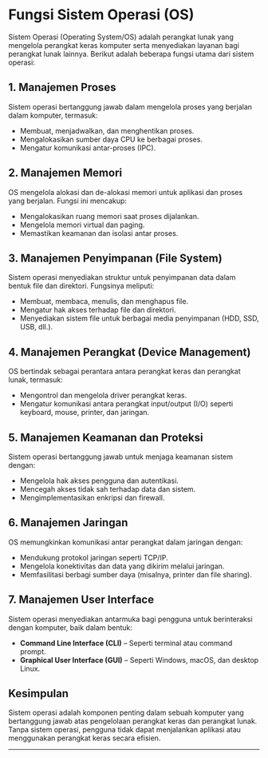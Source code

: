 # Fungsi Sistem Operasi (OS)

Sistem Operasi (Operating System/OS) adalah perangkat lunak yang mengelola perangkat keras komputer serta menyediakan layanan bagi perangkat lunak lainnya. Berikut adalah beberapa fungsi utama dari sistem operasi:

## 1. Manajemen Proses
Sistem operasi bertanggung jawab dalam mengelola proses yang berjalan dalam komputer, termasuk:
- Membuat, menjadwalkan, dan menghentikan proses.
- Mengalokasikan sumber daya CPU ke berbagai proses.
- Mengatur komunikasi antar-proses (IPC).

## 2. Manajemen Memori
OS mengelola alokasi dan de-alokasi memori untuk aplikasi dan proses yang berjalan. Fungsi ini mencakup:
- Mengalokasikan ruang memori saat proses dijalankan.
- Mengelola memori virtual dan paging.
- Memastikan keamanan dan isolasi antar proses.

## 3. Manajemen Penyimpanan (File System)
Sistem operasi menyediakan struktur untuk penyimpanan data dalam bentuk file dan direktori. Fungsinya meliputi:
- Membuat, membaca, menulis, dan menghapus file.
- Mengatur hak akses terhadap file dan direktori.
- Menyediakan sistem file untuk berbagai media penyimpanan (HDD, SSD, USB, dll.).

## 4. Manajemen Perangkat (Device Management)
OS bertindak sebagai perantara antara perangkat keras dan perangkat lunak, termasuk:
- Mengontrol dan mengelola driver perangkat keras.
- Mengatur komunikasi antara perangkat input/output (I/O) seperti keyboard, mouse, printer, dan jaringan.

## 5. Manajemen Keamanan dan Proteksi
Sistem operasi bertanggung jawab untuk menjaga keamanan sistem dengan:
- Mengelola hak akses pengguna dan autentikasi.
- Mencegah akses tidak sah terhadap data dan sistem.
- Mengimplementasikan enkripsi dan firewall.

## 6. Manajemen Jaringan
OS memungkinkan komunikasi antar perangkat dalam jaringan dengan:
- Mendukung protokol jaringan seperti TCP/IP.
- Mengelola konektivitas dan data yang dikirim melalui jaringan.
- Memfasilitasi berbagi sumber daya (misalnya, printer dan file sharing).

## 7. Manajemen User Interface
Sistem operasi menyediakan antarmuka bagi pengguna untuk berinteraksi dengan komputer, baik dalam bentuk:
- **Command Line Interface (CLI)** – Seperti terminal atau command prompt.
- **Graphical User Interface (GUI)** – Seperti Windows, macOS, dan desktop Linux.

## Kesimpulan
Sistem operasi adalah komponen penting dalam sebuah komputer yang bertanggung jawab atas pengelolaan perangkat keras dan perangkat lunak. Tanpa sistem operasi, pengguna tidak dapat menjalankan aplikasi atau menggunakan perangkat keras secara efisien.

---


